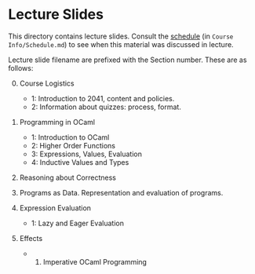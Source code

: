 # Lecture Slides

This directory contains lecture slides.  Consult the
[schedule](https://github.umn.edu/umn-csci-2041-S18/public-class-repo/blob/master/Course%20Info/Schedule.md)
(in ``Course Info/Schedule.md``) to see when this material was
discussed in lecture.

Lecture slide filename are prefixed with the Section number.  These
are as follows:

0. Course Logistics
   - 1: Introduction to 2041, content and policies.
   - 2: Information about quizzes: process, format.
   
1. Programming in OCaml
   - 1: Introduction to OCaml
   - 2: Higher Order Functions
   - 3: Expressions, Values, Evaluation
   - 4: Inductive Values and Types

2. Reasoning about Correctness

3. Programs as Data.  Representation and evaluation of programs.

4. Expression Evaluation
   - 1: Lazy and Eager Evaluation

5. Effects
   - 1. Imperative OCaml Programming

